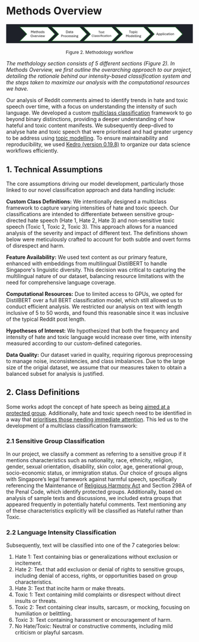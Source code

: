 # Methods Overview

<!-- ## 3.1 Technical Assumptions

_In this subsection, you should set out the assumptions that are directly related to your model development process. Some general categories include:_

- _How to define certain terms as variables_
- _What features are available / not available_
- _What kind of computational resources are available to you (ie on-premise vs cloud, GPU vs CPU, RAM availability)_
- _What the key hypotheses of interest are_
- _What the data quality is like (especially if incomplete / unreliable)_ -->

![flow](methods.png)

<div align="center" style="font-size:  0.85em;">

Figure 2. Methodology workflow

</div>

_The methdology section consists of 5 different sections (Figure 2). In Methods Overview, we first outline the overarching approach to our project, detailing the rationale behind our intensity-based classification system and the steps taken to maximize our analysis with the computational resources we have._

Our analysis of Reddit comments aimed to identify trends in hate and toxic speech over time, with a focus on understanding the intensity of such language. We developed a custom [multiclass classification](../methodology/modelling/model1.md#multiclass-text-classification-model) framework to go beyond binary distinctions, providing a deeper understanding of how hateful and toxic content manifests. We subsequently deep-dived to analyse hate and toxic speech that were prioritised and had greater urgency to be address using [topic modelling](../methodology/modelling/model2.md#methodology-and-tools-for-analyzing-reddit-data). To ensure maintainability and reproducibility, we used [Kedro (version 0.19.8)](data-processing/index.md#11-kedro) to organize our data science workflows efficiently.

## 1. Technical Assumptions

The core assumptions driving our model development, particularly those linked to our novel classification approach and data handling include:

**Custom Class Definitions:** We intentionally designed a multiclass framework to capture varying intensities of hate and toxic speech. Our classifications are intended to differentiate between sensitive group-directed hate speech (Hate 1, Hate 2, Hate 3) and non-sensitive toxic speech (Toxic 1, Toxic 2, Toxic 3). This approach allows for a nuanced analysis of the severity and impact of different text. The definitions shown below were meticulously crafted to account for both subtle and overt forms of disrespect and harm.

**Feature Availability:** We used text content as our primary feature, enhanced with embeddings from multilingual DistilBERT to handle Singapore's linguistic diversity. This decision was critical to capturing the multilingual nature of our dataset, balancing resource limitations with the need for comprehensive language coverage.

**Computational Resources:** Due to limited access to GPUs, we opted for DistilBERT over a full BERT classification model, which still allowed us to conduct efficient analysis. We restricted our analysis on text with length inclusive of 5 to 50 words, and found this reasonable since it was inclusive of the typical Reddit post length.

**Hypotheses of Interest:** We hypothesized that both the frequency and intensity of hate and toxic language would increase over time, with intensity measured according to our custom-defined categories.

**Data Quality:** Our dataset varied in quality, requiring rigorous preprocessing to manage noise, inconsistencies, and class imbalances. Due to the large size of the origial dataset, we assume that our measures taken to obtain a balanced subset for analysis is justified.

## 2. Class Definitions

Some works adopt the concept of hate speech as being [aimed at a protected group](https://arxiv.org/abs/2405.01842). Additionally, hate and toxic speech need to be identified in a way that [prioritises those needing immediate attention](https://aclanthology.org/W19-3506.pdf). This led us to the development of a multiclass classification framswork:

### 2.1 Sensitive Group Classification

In our project, we classify a comment as referring to a sensitive group if it mentions characteristics such as nationality, race, ethnicity, religion, gender, sexual orientation, disability, skin color, age, generational group, socio-economic status, or immigration status. Our choice of groups aligns with Singapore’s legal framework against harmful speech, specifically referencing the Maintenance of [Religious Harmony Act](https://sso.agc.gov.sg/Acts-Supp/31-2019/Published/20191218170000?DocDate=20191218170000) and Section 298A of the Penal Code, which identify protected groups. Additionally, based on analysis of sample texts and discussions, we included extra groups that appeared frequently in potentially hateful comments. Text mentioning any of these characteristics explicitly will be classified as Hateful rather than Toxic.

### 2.2 Language Intensity Classification

Subsequently, text will be classified into one of the 7 categories below:

1. Hate 1: Text containing bias or generalizations without exclusion or incitement.
2. Hate 2: Text that add exclusion or denial of rights to sensitive groups, including denial of access, rights, or opportunities based on group characteristics.
3. Hate 3: Text that incite harm or make threats.
4. Toxic 1: Text containing mild complaints or disrespect without direct insults or threats.
5. Toxic 2: Text containing clear insults, sarcasm, or mocking, focusing on humiliation or belittling.
6. Toxic 3: Text containing harassment or encouragement of harm.
7. No Hate/Toxic: Neutral or constructive comments, including mild criticism or playful sarcasm.
